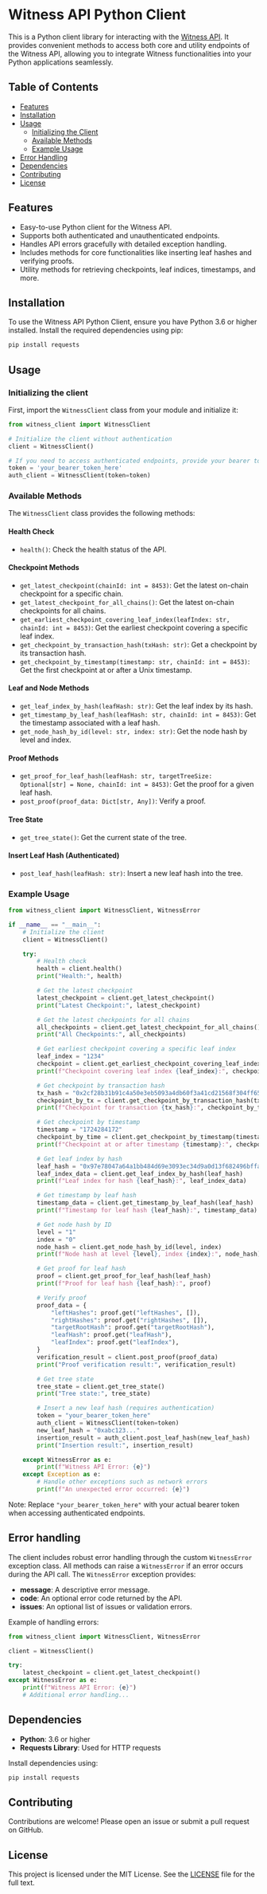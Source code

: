 # Witness API Python Client

This is a Python client library for interacting with the [Witness API](https://docs.witness.co/). It provides convenient methods to access both core and utility endpoints of the Witness API, allowing you to integrate Witness functionalities into your Python applications seamlessly.

## Table of Contents

- [Features](#features)
- [Installation](#installation)
- [Usage](#usage)
  - [Initializing the Client](#initializing-the-client)
  - [Available Methods](#available-methods)
  - [Example Usage](#example-usage)
- [Error Handling](#error-handling)
- [Dependencies](#dependencies)
- [Contributing](#contributing)
- [License](#license)

## Features

- Easy-to-use Python client for the Witness API.
- Supports both authenticated and unauthenticated endpoints.
- Handles API errors gracefully with detailed exception handling.
- Includes methods for core functionalities like inserting leaf hashes and verifying proofs.
- Utility methods for retrieving checkpoints, leaf indices, timestamps, and more.

## Installation

To use the Witness API Python Client, ensure you have Python 3.6 or higher installed. Install the required dependencies using pip:

```bash
pip install requests
```

## Usage
### Initializing the client

First, import the `WitnessClient` class from your module and initialize it:

```python
from witness_client import WitnessClient

# Initialize the client without authentication
client = WitnessClient()

# If you need to access authenticated endpoints, provide your bearer token
token = 'your_bearer_token_here'
auth_client = WitnessClient(token=token)
```

### Available Methods

The `WitnessClient` class provides the following methods:

#### Health Check
- `health()`: Check the health status of the API.

#### Checkpoint Methods
- `get_latest_checkpoint(chainId: int = 8453)`: Get the latest on-chain checkpoint for a specific chain.
- `get_latest_checkpoint_for_all_chains()`: Get the latest on-chain checkpoints for all chains.
- `get_earliest_checkpoint_covering_leaf_index(leafIndex: str, chainId: int = 8453)`: Get the earliest checkpoint covering a specific leaf index.
- `get_checkpoint_by_transaction_hash(txHash: str)`: Get a checkpoint by its transaction hash.
- `get_checkpoint_by_timestamp(timestamp: str, chainId: int = 8453)`: Get the first checkpoint at or after a Unix timestamp.

#### Leaf and Node Methods
- `get_leaf_index_by_hash(leafHash: str)`: Get the leaf index by its hash.
- `get_timestamp_by_leaf_hash(leafHash: str, chainId: int = 8453)`: Get the timestamp associated with a leaf hash.
- `get_node_hash_by_id(level: str, index: str)`: Get the node hash by level and index.

#### Proof Methods
- `get_proof_for_leaf_hash(leafHash: str, targetTreeSize: Optional[str] = None, chainId: int = 8453)`: Get the proof for a given leaf hash.
- `post_proof(proof_data: Dict[str, Any])`: Verify a proof.

#### Tree State
- `get_tree_state()`: Get the current state of the tree.

#### Insert Leaf Hash (Authenticated)
- `post_leaf_hash(leafHash: str)`: Insert a new leaf hash into the tree.

### Example Usage

```python
from witness_client import WitnessClient, WitnessError

if __name__ == "__main__":
    # Initialize the client
    client = WitnessClient()

    try:
        # Health check
        health = client.health()
        print("Health:", health)

        # Get the latest checkpoint
        latest_checkpoint = client.get_latest_checkpoint()
        print("Latest Checkpoint:", latest_checkpoint)

        # Get the latest checkpoints for all chains
        all_checkpoints = client.get_latest_checkpoint_for_all_chains()
        print("All Checkpoints:", all_checkpoints)

        # Get earliest checkpoint covering a specific leaf index
        leaf_index = "1234"
        checkpoint = client.get_earliest_checkpoint_covering_leaf_index(leaf_index)
        print(f"Checkpoint covering leaf index {leaf_index}:", checkpoint)

        # Get checkpoint by transaction hash
        tx_hash = "0x2cf28b31b91c4a50e3eb5093a4db60f3a41cd21568f304ff654eafdafc7e88ab"
        checkpoint_by_tx = client.get_checkpoint_by_transaction_hash(tx_hash)
        print(f"Checkpoint for transaction {tx_hash}:", checkpoint_by_tx)

        # Get checkpoint by timestamp
        timestamp = "1724284172"
        checkpoint_by_time = client.get_checkpoint_by_timestamp(timestamp)
        print(f"Checkpoint at or after timestamp {timestamp}:", checkpoint_by_time)

        # Get leaf index by hash
        leaf_hash = "0x97e78047a64a1bb484d69e3093ec34d9a0d13f682496bffa492626909df5efd3"
        leaf_index_data = client.get_leaf_index_by_hash(leaf_hash)
        print(f"Leaf index for hash {leaf_hash}:", leaf_index_data)

        # Get timestamp by leaf hash
        timestamp_data = client.get_timestamp_by_leaf_hash(leaf_hash)
        print(f"Timestamp for leaf hash {leaf_hash}:", timestamp_data)

        # Get node hash by ID
        level = "1"
        index = "0"
        node_hash = client.get_node_hash_by_id(level, index)
        print(f"Node hash at level {level}, index {index}:", node_hash)

        # Get proof for leaf hash
        proof = client.get_proof_for_leaf_hash(leaf_hash)
        print(f"Proof for leaf hash {leaf_hash}:", proof)

        # Verify proof
        proof_data = {
            "leftHashes": proof.get("leftHashes", []),
            "rightHashes": proof.get("rightHashes", []),
            "targetRootHash": proof.get("targetRootHash"),
            "leafHash": proof.get("leafHash"),
            "leafIndex": proof.get("leafIndex"),
        }
        verification_result = client.post_proof(proof_data)
        print("Proof verification result:", verification_result)

        # Get tree state
        tree_state = client.get_tree_state()
        print("Tree state:", tree_state)

        # Insert a new leaf hash (requires authentication)
        token = "your_bearer_token_here"
        auth_client = WitnessClient(token=token)
        new_leaf_hash = "0xabc123..."
        insertion_result = auth_client.post_leaf_hash(new_leaf_hash)
        print("Insertion result:", insertion_result)

    except WitnessError as e:
        print(f"Witness API Error: {e}")
    except Exception as e:
        # Handle other exceptions such as network errors
        print(f"An unexpected error occurred: {e}")
```

Note: Replace `"your_bearer_token_here"` with your actual bearer token when accessing authenticated endpoints.

## Error handling

The client includes robust error handling through the custom `WitnessError` exception class. All methods can raise a `WitnessError` if an error occurs during the API call. The `WitnessError` exception provides:

- **message**: A descriptive error message.
- **code**: An optional error code returned by the API.
- **issues**: An optional list of issues or validation errors.

Example of handling errors:

```python
from witness_client import WitnessClient, WitnessError

client = WitnessClient()

try:
    latest_checkpoint = client.get_latest_checkpoint()
except WitnessError as e:
    print(f"Witness API Error: {e}")
    # Additional error handling...
```

## Dependencies
- **Python**: 3.6 or higher
- **Requests Library**: Used for HTTP requests

Install dependencies using:

``` bash
pip install requests
```

## Contributing
Contributions are welcome! Please open an issue or submit a pull request on GitHub.

## License
This project is licensed under the MIT License. See the [LICENSE](LICENSE) file for the full text.
